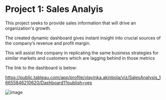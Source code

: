 # Project 1: Sales Analyis

This project seeks to provide sales information that will drive an organization's growth. 

The created dynamic dashboard gives instant insight into crucial sources of the company’s revenue and profit margin. 

This will assist the company in replicating the same business strategies for similar markets and customers which are lagging behind in those metrics


The link to the dashboard is below:

https://public.tableau.com/app/profile/olayinka.akinbola/viz/SalesAnalysis_16655846210620/Dashboard1?publish=yes




![image](https://user-images.githubusercontent.com/71553115/195380839-8633a421-9b54-4605-bfb4-0dda8d6e7d5f.png)
